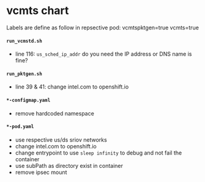 # vcmts chart

Labels are define as follow in repsective pod:
    vcmtspktgen=true
    vcmts=true

#### `run_vcmstd.sh`
- line 116: `us_sched_ip_addr` do you need the IP address or DNS name is fine?

#### `run_pktgen.sh`
- line 39 & 41: change intel.com to openshift.io

#### `*-configmap.yaml`
- remove hardcoded namespace

#### `*-pod.yaml`
- use respective us/ds sriov networks
- change intel.com to openshift.io
- change entrypoint to use `sleep infinity` to debug and not fail the container
- use subPath as directory exist in container
- remove ipsec mount

